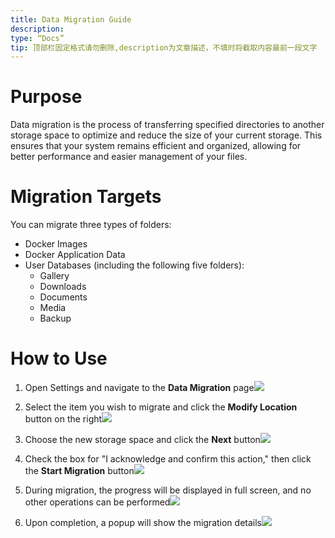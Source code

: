 ```yaml
---
title: Data Migration Guide
description:
type: “Docs”
tip: 顶部栏固定格式请勿删除,description为文章描述，不填时将截取内容最前一段文字
---
```

# Purpose
Data migration is the process of transferring specified directories to another storage space to optimize and reduce the size of your current storage. This ensures that your system remains efficient and organized, allowing for better performance and easier management of your files.

# Migration Targets
You can migrate three types of folders:
* Docker Images
* Docker Application Data
* User Databases (including the following five folders):
  * Gallery
  * Downloads
  * Documents
  * Media
  * Backup
# How to Use
1. Open Settings and navigate to the **Data Migration** page![](https://manage.icewhale.io/api/static/docs/1727178430378_image.png)

2. Select the item you wish to migrate and click the **Modify Location** button on the right![](https://manage.icewhale.io/api/static/docs/1727178444256_image.png)

3. Choose the new storage space and click the **Next** button![](https://manage.icewhale.io/api/static/docs/1727178450237_image.png)

4. Check the box for "I acknowledge and confirm this action," then click the **Start Migration** button![](https://manage.icewhale.io/api/static/docs/1727178455511_image.png)

5. During migration, the progress will be displayed in full screen, and no other operations can be performed![](https://manage.icewhale.io/api/static/docs/1727178460307_image.png)

6. Upon completion, a popup will show the migration details![](https://manage.icewhale.io/api/static/docs/1727178465734_image.png)
